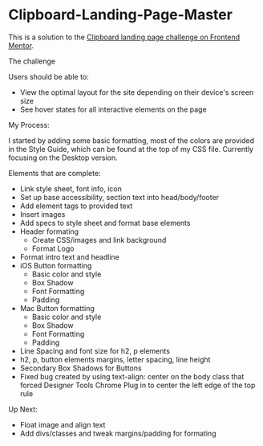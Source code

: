 # Clipboard-Landing-Page-Master

This is a solution to the [Clipboard landing page challenge on Frontend Mentor](https://www.frontendmentor.io/challenges/clipboard-landing-page-5cc9bccd6c4c91111378ecb9).

The challenge

Users should be able to:

- View the optimal layout for the site depending on their device's screen size
- See hover states for all interactive elements on the page

My Process:

I started by adding some basic formatting, most of the colors are provided in the Style Guide, which can be found at the top of my CSS file.
Currently focusing on the Desktop version. 

Elements that are complete:
  - Link style sheet, font info, icon
  - Set up base accessibility, section text into head/body/footer
  - Add element tags to provided text
  - Insert images
  - Add specs to style sheet and format base elements
  - Header formating
    - Create CSS/images and link background
    - Format Logo
  - Format intro text and headline
  - iOS Button formatting
    - Basic color and style
    - Box Shadow
    - Font Formatting
    - Padding
  - Mac Button formatting
    - Basic color and style
    - Box Shadow
    - Font Formatting
    - Padding 
  - Line Spacing and font size for h2, p elements
  - h2, p, button elements margins, letter spacing, line height
  - Secondary Box Shadows for Buttons
  - Fixed bug created by using text-align: center on the body class that forced Designer Tools Chrome Plug in to center the left edge of the top rule

  
  Up Next: 
  - Float image and align text
  - Add divs/classes and tweak margins/padding for formating
   
    

